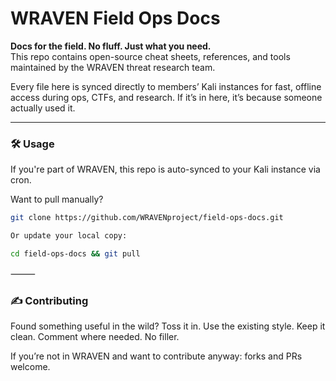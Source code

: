 # WRAVEN Field Ops Docs

**Docs for the field. No fluff. Just what you need.**  
This repo contains open-source cheat sheets, references, and tools maintained by the WRAVEN threat research team.

Every file here is synced directly to members’ Kali instances for fast, offline access during ops, CTFs, and research. If it’s in here, it’s because someone actually used it.


---

### 🛠 Usage

If you're part of WRAVEN, this repo is auto-synced to your Kali instance via cron.

Want to pull manually?

```bash
git clone https://github.com/WRAVENproject/field-ops-docs.git

Or update your local copy:

cd field-ops-docs && git pull
```


⸻

### ✍️ Contributing

Found something useful in the wild? Toss it in.
Use the existing style. Keep it clean. Comment where needed. No filler.

If you’re not in WRAVEN and want to contribute anyway: forks and PRs welcome.
